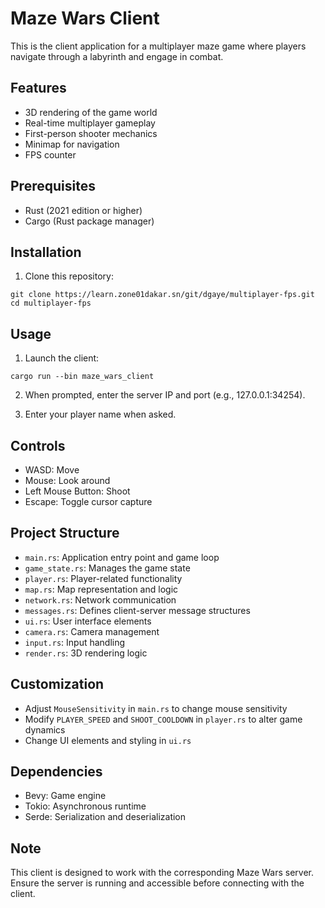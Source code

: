 # Maze Wars Client

This is the client application for a multiplayer maze game where players navigate through a labyrinth and engage in combat.

## Features

- 3D rendering of the game world
- Real-time multiplayer gameplay
- First-person shooter mechanics
- Minimap for navigation
- FPS counter

## Prerequisites

- Rust (2021 edition or higher)
- Cargo (Rust package manager)

## Installation

1. Clone this repository:

```
git clone https://learn.zone01dakar.sn/git/dgaye/multiplayer-fps.git
cd multiplayer-fps
```

## Usage

1. Launch the client:
```
cargo run --bin maze_wars_client
```

2. When prompted, enter the server IP and port (e.g., 127.0.0.1:34254).

3. Enter your player name when asked.

## Controls

- WASD: Move
- Mouse: Look around
- Left Mouse Button: Shoot
- Escape: Toggle cursor capture

## Project Structure

- `main.rs`: Application entry point and game loop
- `game_state.rs`: Manages the game state
- `player.rs`: Player-related functionality
- `map.rs`: Map representation and logic
- `network.rs`: Network communication
- `messages.rs`: Defines client-server message structures
- `ui.rs`: User interface elements
- `camera.rs`: Camera management
- `input.rs`: Input handling
- `render.rs`: 3D rendering logic

## Customization

- Adjust `MouseSensitivity` in `main.rs` to change mouse sensitivity
- Modify `PLAYER_SPEED` and `SHOOT_COOLDOWN` in `player.rs` to alter game dynamics
- Change UI elements and styling in `ui.rs`

## Dependencies

- Bevy: Game engine
- Tokio: Asynchronous runtime
- Serde: Serialization and deserialization

## Note

This client is designed to work with the corresponding Maze Wars server. Ensure the server is running and accessible before connecting with the client.